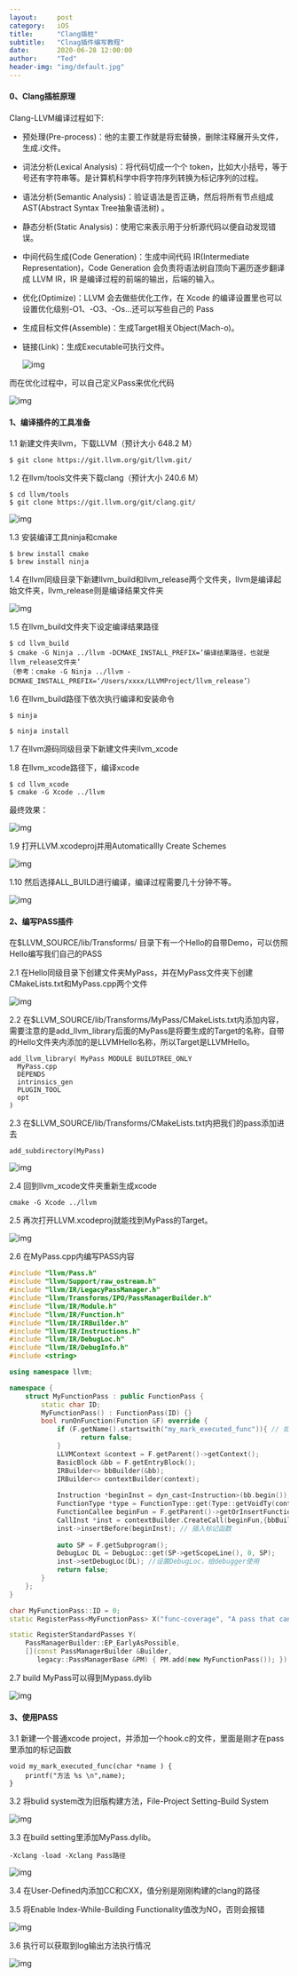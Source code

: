 ```yaml
---
layout:     post
category:   iOS
title:      "Clang插桩"
subtitle:   "Clnag插件编写教程"
date:       2020-06-28 12:00:00
author:     "Ted"
header-img: "img/default.jpg"
---
```


#### 0、Clang插桩原理

Clang-LLVM编译过程如下:

- 预处理(Pre-process)：他的主要工作就是将宏替换，删除注释展开头文件，生成.i文件。

- 词法分析(Lexical Analysis)：将代码切成一个个 token，比如大小括号，等于号还有字符串等。是计算机科学中将字符序列转换为标记序列的过程。

- 语法分析(Semantic Analysis)：验证语法是否正确，然后将所有节点组成 AST(Abstract Syntax Tree抽象语法树) 。

- 静态分析(Static Analysis)：使用它来表示用于分析源代码以便自动发现错误。

- 中间代码生成(Code Generation)：生成中间代码 IR(Intermediate Representation)，Code Generation 会负责将语法树自顶向下遍历逐步翻译成 LLVM IR，IR 是编译过程的前端的输出，后端的输入。

- 优化(Optimize)：LLVM 会去做些优化工作，在 Xcode 的编译设置里也可以设置优化级别-O1、-O3、-Os...还可以写些自己的 Pass

- 生成目标文件(Assemble)：生成Target相关Object(Mach-o)。

- 链接(Link)：生成Executable可执行文件。

  ![img](/img/Simple_2/30.png)

而在优化过程中，可以自己定义Pass来优化代码

![img](/img/Simple_3/36.png)

#### 1、编译插件的工具准备

1.1 新建文件夹llvm，下载LLVM（预计大小 648.2 M）

```shell
$ git clone https://git.llvm.org/git/llvm.git/
```

1.2 在llvm/tools文件夹下载clang（预计大小 240.6 M）

```shell
$ cd llvm/tools
$ git clone https://git.llvm.org/git/clang.git/
```

![img](/img/Simple_3/37.png)

1.3 安装编译工具ninja和cmake

```shell
$ brew install cmake
$ brew install ninja
```

1.4 在llvm同级目录下新建llvm_build和llvm_release两个文件夹，llvm是编译起始文件夹，llvm_release则是编译结果文件夹

![img](/img/Simple_3/38.png)

1.5 在llvm_build文件夹下设定编译结果路径

```shell
$ cd llvm_build
$ cmake -G Ninja ../llvm -DCMAKE_INSTALL_PREFIX=’编译结果路径，也就是llvm_release文件夹’
（参考：cmake -G Ninja ../llvm -DCMAKE_INSTALL_PREFIX=‘/Users/xxxx/LLVMProject/llvm_release’）
```

1.6 在llvm_build路径下依次执行编译和安装命令

```
$ ninja
```

```
$ ninja install
```

1.7 在llvm源码同级目录下新建文件夹llvm_xcode

1.8 在llvm_xcode路径下，编译xcode

```
$ cd llvm_xcode
$ cmake -G Xcode ../llvm
```

最终效果：

![img](/img/Simple_3/39.png)

1.9 打开LLVM.xcodeproj并用Automaticallly Create Schemes

![img](/img/Simple_3/40.png)

1.10 然后选择ALL_BUILD进行编译，编译过程需要几十分钟不等。

![img](/img/Simple_3/41.png)

#### 2、编写PASS插件

在$LLVM_SOURCE/lib/Transforms/ 目录下有一个Hello的自带Demo，可以仿照Hello编写我们自己的PASS

2.1 在Hello同级目录下创建文件夹MyPass，并在MyPass文件夹下创建CMakeLists.txt和MyPass.cpp两个文件

![img](/img/Simple_3/42.png)

2.2 在$LLVM_SOURCE/lib/Transforms/MyPass/CMakeLists.txt内添加内容，需要注意的是add_llvm_library后面的MyPass是将要生成的Target的名称，自带的Hello文件夹内添加的是LLVMHello名称，所以Target是LLVMHello。

```
add_llvm_library( MyPass MODULE BUILDTREE_ONLY
  MyPass.cpp  
  DEPENDS
  intrinsics_gen
  PLUGIN_TOOL
  opt
)
```

2.3 在$LLVM_SOURCE/lib/Transforms/CMakeLists.txt内把我们的pass添加进去

```shell
add_subdirectory(MyPass)
```

![img](/img/Simple_3/43.png)

2.4 回到llvm_xcode文件夹重新生成xcode

```
cmake -G Xcode ../llvm
```

2.5 再次打开LLVM.xcodeproj就能找到MyPass的Target。

![img](/img/Simple_3/44.png)

2.6 在MyPass.cpp内编写PASS内容

```c++
#include "llvm/Pass.h"
#include "llvm/Support/raw_ostream.h"
#include "llvm/IR/LegacyPassManager.h"
#include "llvm/Transforms/IPO/PassManagerBuilder.h"
#include "llvm/IR/Module.h"
#include "llvm/IR/Function.h"
#include "llvm/IR/IRBuilder.h"
#include "llvm/IR/Instructions.h"
#include "llvm/IR/DebugLoc.h"
#include "llvm/IR/DebugInfo.h"
#include <string>

using namespace llvm;

namespace {
    struct MyFunctionPass : public FunctionPass {
        static char ID;
        MyFunctionPass() : FunctionPass(ID) {}
        bool runOnFunction(Function &F) override {
            if (F.getName().startswith("my_mark_executed_func")){ // 如果已经插入则不用再次插入
                  return false;
            }
            LLVMContext &context = F.getParent()->getContext();
            BasicBlock &bb = F.getEntryBlock();
            IRBuilder<> bbBuilder(&bb);
            IRBuilder<> contextBuilder(context);
            
            Instruction *beginInst = dyn_cast<Instruction>(bb.begin()); // 所有函数的起始位置
            FunctionType *type = FunctionType::get(Type::getVoidTy(context), {Type::getInt8PtrTy(context),}, false); // 函数的返回类型和参数类型
            FunctionCallee beginFun = F.getParent()->getOrInsertFunction("my_mark_executed_func", type); // 获取函数
            CallInst *inst = contextBuilder.CreateCall(beginFun,{bbBuilder.CreateGlobalStringPtr(F.getName())}); // 构造函数
            inst->insertBefore(beginInst); // 插入标记函数
            
            auto SP = F.getSubprogram();
            DebugLoc DL = DebugLoc::get(SP->getScopeLine(), 0, SP);
            inst->setDebugLoc(DL); //设置DebugLoc，给debugger使用
            return false;
        }
    };
}

char MyFunctionPass::ID = 0;
static RegisterPass<MyFunctionPass> X("func-coverage", "A pass that can check function coverage.", false, false);

static RegisterStandardPasses Y(
    PassManagerBuilder::EP_EarlyAsPossible,
    [](const PassManagerBuilder &Builder,
       legacy::PassManagerBase &PM) { PM.add(new MyFunctionPass()); });
```

2.7 build MyPass可以得到Mypass.dylib

![img](/img/Simple_3/45.png)

#### 3、使用PASS

3.1 新建一个普通xcode project，并添加一个hook.c的文件，里面是刚才在pass里添加的标记函数

```
void my_mark_executed_func(char *name ) {
    printf("方法 %s \n",name);
}
```

3.2 将bulid system改为旧版构建方法，File-Project Setting-Build System

![img](/img/Simple_3/46.png)

3.3 在build setting里添加MyPass.dylib。

```
-Xclang -load -Xclang Pass路径
```

![img](/img/Simple_3/47.png)

3.4 在User-Defined内添加CC和CXX，值分别是刚刚构建的clang的路径

3.5 将Enable Index-While-Building Functionality值改为NO，否则会报错

![img](/img/Simple_3/49.png)

3.6 执行可以获取到log输出方法执行情况

![img](/img/Simple_3/48.png)

